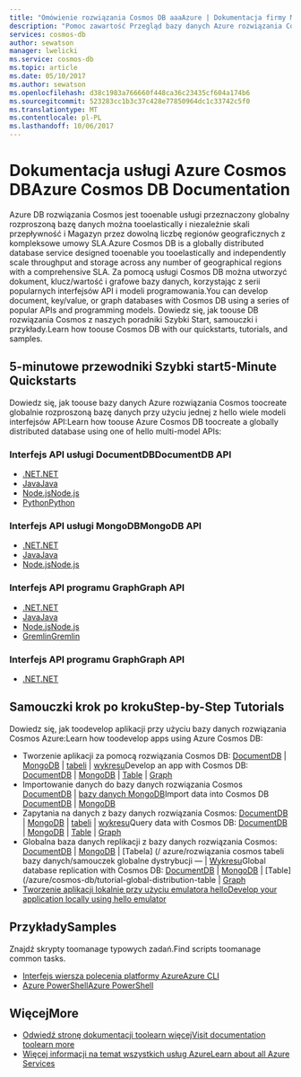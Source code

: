 ```yaml
---
title: "Omówienie rozwiązania Cosmos DB aaaAzure | Dokumentacja firmy Microsoft"
description: "Pomoc zawartość Przegląd bazy danych Azure rozwiązania Cosmos w portalu Azure"
services: cosmos-db
author: sewatson
manager: lwelicki
ms.service: cosmos-db
ms.topic: article
ms.date: 05/10/2017
ms.author: sewatson
ms.openlocfilehash: d38c1983a766660f448ca36c23435cf604a174b6
ms.sourcegitcommit: 523283cc1b3c37c428e77850964dc1c33742c5f0
ms.translationtype: MT
ms.contentlocale: pl-PL
ms.lasthandoff: 10/06/2017
---
```

# <a name="azure-cosmos-db-documentation"></a><span data-ttu-id="2ac6e-103">Dokumentacja usługi Azure Cosmos DB</span><span class="sxs-lookup"><span data-stu-id="2ac6e-103">Azure Cosmos DB Documentation</span></span>

<span data-ttu-id="2ac6e-104">Azure DB rozwiązania Cosmos jest tooenable usługi przeznaczony globalny rozproszoną bazę danych można tooelastically i niezależnie skali przepływność i Magazyn przez dowolną liczbę regionów geograficznych z kompleksowe umowy SLA.</span><span class="sxs-lookup"><span data-stu-id="2ac6e-104">Azure Cosmos DB is a globally distributed database service designed tooenable you tooelastically and independently scale throughput and storage across any number of geographical regions with a comprehensive SLA.</span></span> <span data-ttu-id="2ac6e-105">Za pomocą usługi Cosmos DB można utworzyć dokument, klucz/wartość i grafowe bazy danych, korzystając z serii popularnych interfejsów API i modeli programowania.</span><span class="sxs-lookup"><span data-stu-id="2ac6e-105">You can develop document, key/value, or graph databases with Cosmos DB using a series of popular APIs and programming models.</span></span> <span data-ttu-id="2ac6e-106">Dowiedz się, jak toouse DB rozwiązania Cosmos z naszych poradniki Szybki Start, samouczki i przykłady.</span><span class="sxs-lookup"><span data-stu-id="2ac6e-106">Learn how toouse Cosmos DB with our quickstarts, tutorials, and samples.</span></span>

## <a name="5-minute-quickstarts"></a><span data-ttu-id="2ac6e-107">5-minutowe przewodniki Szybki start</span><span class="sxs-lookup"><span data-stu-id="2ac6e-107">5-Minute Quickstarts</span></span>

<span data-ttu-id="2ac6e-108">Dowiedz się, jak toouse bazy danych Azure rozwiązania Cosmos toocreate globalnie rozproszoną bazę danych przy użyciu jednej z hello wiele modeli interfejsów API:</span><span class="sxs-lookup"><span data-stu-id="2ac6e-108">Learn how toouse Azure Cosmos DB toocreate a globally distributed database using one of hello multi-model APIs:</span></span>

### <a name="documentdb-api"></a><span data-ttu-id="2ac6e-109">Interfejs API usługi DocumentDB</span><span class="sxs-lookup"><span data-stu-id="2ac6e-109">DocumentDB API</span></span>

- [<span data-ttu-id="2ac6e-110">.NET</span><span class="sxs-lookup"><span data-stu-id="2ac6e-110">.NET</span></span>](/azure/cosmos-db/create-documentdb-dotnet)
- [<span data-ttu-id="2ac6e-111">Java</span><span class="sxs-lookup"><span data-stu-id="2ac6e-111">Java</span></span>](/azure/cosmos-db/create-documentdb-java)
- [<span data-ttu-id="2ac6e-112">Node.js</span><span class="sxs-lookup"><span data-stu-id="2ac6e-112">Node.js</span></span>](/azure/cosmos-db/create-documentdb-nodejs)
- [<span data-ttu-id="2ac6e-113">Python</span><span class="sxs-lookup"><span data-stu-id="2ac6e-113">Python</span></span>](/azure/cosmos-db/create-documentdb-python)

### <a name="mongodb-api"></a><span data-ttu-id="2ac6e-114">Interfejs API usługi MongoDB</span><span class="sxs-lookup"><span data-stu-id="2ac6e-114">MongoDB API</span></span>

- [<span data-ttu-id="2ac6e-115">.NET</span><span class="sxs-lookup"><span data-stu-id="2ac6e-115">.NET</span></span>](/azure/cosmos-db/create-mongodb-dotnet)
- [<span data-ttu-id="2ac6e-116">Java</span><span class="sxs-lookup"><span data-stu-id="2ac6e-116">Java</span></span>](/azure/cosmos-db/create-mongodb-java)
- [<span data-ttu-id="2ac6e-117">Node.js</span><span class="sxs-lookup"><span data-stu-id="2ac6e-117">Node.js</span></span>](/azure/cosmos-db/create-mongodb-nodejs)

### <a name="graph-api"></a><span data-ttu-id="2ac6e-118">Interfejs API programu Graph</span><span class="sxs-lookup"><span data-stu-id="2ac6e-118">Graph API</span></span>

- [<span data-ttu-id="2ac6e-119">.NET</span><span class="sxs-lookup"><span data-stu-id="2ac6e-119">.NET</span></span>](/azure/cosmos-db/create-graph-dotnet)
- [<span data-ttu-id="2ac6e-120">Java</span><span class="sxs-lookup"><span data-stu-id="2ac6e-120">Java</span></span>](/azure/cosmos-db/create-graph-java)
- [<span data-ttu-id="2ac6e-121">Node.js</span><span class="sxs-lookup"><span data-stu-id="2ac6e-121">Node.js</span></span>](/azure/cosmos-db/create-graph-nodejs)
- [<span data-ttu-id="2ac6e-122">Gremlin</span><span class="sxs-lookup"><span data-stu-id="2ac6e-122">Gremlin</span></span>](/azure/cosmos-db/create-graph-gremlin-console)

### <a name="graph-api"></a><span data-ttu-id="2ac6e-123">Interfejs API programu Graph</span><span class="sxs-lookup"><span data-stu-id="2ac6e-123">Graph API</span></span>

- [<span data-ttu-id="2ac6e-124">.NET</span><span class="sxs-lookup"><span data-stu-id="2ac6e-124">.NET</span></span>](/azure/cosmos-db/create-table-dotnet)

## <a name="step-by-step-tutorials"></a><span data-ttu-id="2ac6e-125">Samouczki krok po kroku</span><span class="sxs-lookup"><span data-stu-id="2ac6e-125">Step-by-Step Tutorials</span></span>

<span data-ttu-id="2ac6e-126">Dowiedz się, jak toodevelop aplikacji przy użyciu bazy danych rozwiązania Cosmos Azure:</span><span class="sxs-lookup"><span data-stu-id="2ac6e-126">Learn how toodevelop apps using Azure Cosmos DB:</span></span>

- <span data-ttu-id="2ac6e-127">Tworzenie aplikacji za pomocą rozwiązania Cosmos DB: [DocumentDB](/azure/cosmos-db/tutorial-develop-documentdb-dotnet) | [MongoDB](/azure/cosmos-db/tutorial-develop-mongodb) | [tabeli](/azure/cosmos-db/tutorial-develop-table-dotnet) | [wykresu](/azure/cosmos-db/tutorial-develop-graph-dotnet)</span><span class="sxs-lookup"><span data-stu-id="2ac6e-127">Develop an app with Cosmos DB: [DocumentDB](/azure/cosmos-db/tutorial-develop-documentdb-dotnet) | [MongoDB](/azure/cosmos-db/tutorial-develop-mongodb) | [Table](/azure/cosmos-db/tutorial-develop-table-dotnet) | [Graph](/azure/cosmos-db/tutorial-develop-graph-dotnet)</span></span>
- <span data-ttu-id="2ac6e-128">Importowanie danych do bazy danych rozwiązania Cosmos [DocumentDB](/azure/documentdb/documentdb-import-data) | [bazy danych MongoDB](/azure/documentdb/documentdb-mongodb-migrate)</span><span class="sxs-lookup"><span data-stu-id="2ac6e-128">Import data into Cosmos DB [DocumentDB](/azure/documentdb/documentdb-import-data) | [MongoDB](/azure/documentdb/documentdb-mongodb-migrate)</span></span> 
- <span data-ttu-id="2ac6e-129">Zapytania na danych z bazy danych rozwiązania Cosmos: [DocumentDB](/azure/cosmos-db/tutorial-query-documentdb) | [MongoDB](/azure/cosmos-db/tutorial-query-mongodb) | [tabeli](/azure/cosmos-db/tutorial-query-table) | [wykresu](/azure/cosmos-db/tutorial-query-graph)</span><span class="sxs-lookup"><span data-stu-id="2ac6e-129">Query data with Cosmos DB: [DocumentDB](/azure/cosmos-db/tutorial-query-documentdb) | [MongoDB](/azure/cosmos-db/tutorial-query-mongodb) | [Table](/azure/cosmos-db/tutorial-query-table) | [Graph](/azure/cosmos-db/tutorial-query-graph)</span></span>
- <span data-ttu-id="2ac6e-130">Globalna baza danych replikacji z bazy danych rozwiązania Cosmos: [DocumentDB](/azure/cosmos-db/tutorial-global-distribution-documentdb) | [MongoDB](/azure/cosmos-db/tutorial-global-distribution-mongodb) | [Tabela] (/ azure/rozwiązania cosmos tabeli bazy danych/samouczek globalne dystrybucji — | [Wykresu](/azure/cosmos-db/tutorial-global-distribution-graph)</span><span class="sxs-lookup"><span data-stu-id="2ac6e-130">Global database replication with Cosmos DB: [DocumentDB](/azure/cosmos-db/tutorial-global-distribution-documentdb) | [MongoDB](/azure/cosmos-db/tutorial-global-distribution-mongodb) | [Table](/azure/cosmos-db/tutorial-global-distribution-table | [Graph](/azure/cosmos-db/tutorial-global-distribution-graph)</span></span>
- [<span data-ttu-id="2ac6e-131">Tworzenie aplikacji lokalnie przy użyciu emulatora hello</span><span class="sxs-lookup"><span data-stu-id="2ac6e-131">Develop your application locally using hello emulator</span></span>](/azure/documentdb/documentdb-nosql-local-emulator)

## <a name="samples"></a><span data-ttu-id="2ac6e-132">Przykłady</span><span class="sxs-lookup"><span data-stu-id="2ac6e-132">Samples</span></span>

<span data-ttu-id="2ac6e-133">Znajdź skrypty toomanage typowych zadań.</span><span class="sxs-lookup"><span data-stu-id="2ac6e-133">Find scripts toomanage common tasks.</span></span>

- [<span data-ttu-id="2ac6e-134">Interfejs wiersza polecenia platformy Azure</span><span class="sxs-lookup"><span data-stu-id="2ac6e-134">Azure CLI</span></span>](/azure/cosmos-db/cli-samples)
- [<span data-ttu-id="2ac6e-135">Azure PowerShell</span><span class="sxs-lookup"><span data-stu-id="2ac6e-135">Azure PowerShell</span></span>](/azure/cosmos-db/powershell-samples)

## <a name="more"></a><span data-ttu-id="2ac6e-136">Więcej</span><span class="sxs-lookup"><span data-stu-id="2ac6e-136">More</span></span>

- [<span data-ttu-id="2ac6e-137">Odwiedź stronę dokumentacji toolearn więcej</span><span class="sxs-lookup"><span data-stu-id="2ac6e-137">Visit documentation toolearn more</span></span>](/azure/cosmos-db/index)
- [<span data-ttu-id="2ac6e-138">Więcej informacji na temat wszystkich usług Azure</span><span class="sxs-lookup"><span data-stu-id="2ac6e-138">Learn about all Azure Services</span></span>](https://aka.ms/j3wr7y)